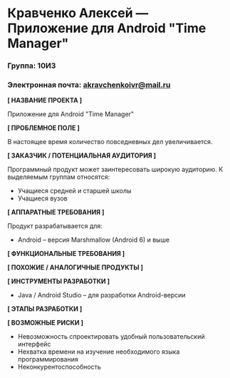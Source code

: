 # Кравченко Алексей — Приложение для Android "Time Manager"
### Группа: 10И3
### Электронная почта: akravchenkoivr@mail.ru
**[ НАЗВАНИЕ ПРОЕКТА ]**

Приложение для Android "Time Manager"

**[ ПРОБЛЕМНОЕ ПОЛЕ ]**

В настоящее время количество повседневных дел увеличивается.

**[ ЗАКАЗЧИК / ПОТЕНЦИАЛЬНАЯ АУДИТОРИЯ ]**

Программный продукт может заинтересовать широкую аудиторию. К выделяемым группам относятся:

* Учащиеся средней и старшей школы
* Учащиеся вузов

**[ АППАРАТНЫЕ ТРЕБОВАНИЯ ]** 

Продукт разрабатывается для:
* Android – версия Marshmallow (Android 6) и выше

**[ ФУНКЦИОНАЛЬНЫЕ ТРЕБОВАНИЯ ]**

**[ ПОХОЖИЕ / АНАЛОГИЧНЫЕ ПРОДУКТЫ ]**

**[ ИНСТРУМЕНТЫ РАЗРАБОТКИ ]**

*	Java / Android Studio – для разработки Android-версии

**[ ЭТАПЫ РАЗРАБОТКИ ]**

**[ ВОЗМОЖНЫЕ РИСКИ ]**

*	Невозможность спроектировать удобный пользовательский интерфейс
*	Нехватка времени на изучение необходимого языка программирования
* Неконкурентоспособность
